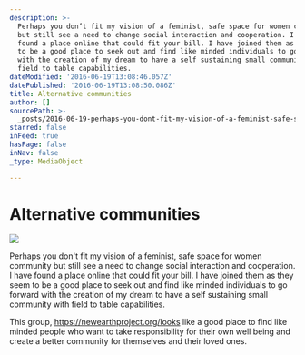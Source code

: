 ```yaml
---
description: >-
  Perhaps you don’t fit my vision of a feminist, safe space for women community
  but still see a need to change social interaction and cooperation. I have
  found a place online that could fit your bill. I have joined them as they seem
  to be a good place to seek out and find like minded individuals to go forward
  with the creation of my dream to have a self sustaining small community with
  field to table capabilities.
dateModified: '2016-06-19T13:08:46.057Z'
datePublished: '2016-06-19T13:08:50.086Z'
title: Alternative communities
author: []
sourcePath: >-
  _posts/2016-06-19-perhaps-you-dont-fit-my-vision-of-a-feminist-safe-space-fo.md
starred: false
inFeed: true
hasPage: false
inNav: false
_type: MediaObject

---
```

# Alternative communities
![](https://the-grid-user-content.s3-us-west-2.amazonaws.com/2c054e9a-e00b-411e-94f8-908ab4ce504a.jpg)

Perhaps you don't fit my vision of a feminist, safe space for women community but still see a need to change social interaction and cooperation. I have found a place online that could fit your bill. I have joined them as they seem to be a good place to seek out and find like minded individuals to go forward with the creation of my dream to have a self sustaining small community with field to table capabilities.

This group, https://newearthproject.org/looks like a good place to find like minded people who want to take responsibility for their own well being and create a better community for themselves and their loved ones.
